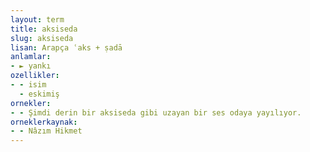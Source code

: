```yaml
---
layout: term
title: aksiseda
slug: aksiseda
lisan: Arapça ʿaks + ṣadā
anlamlar:
- ► yankı
ozellikler:
- - isim
  - eskimiş
ornekler:
- - Şimdi derin bir aksiseda gibi uzayan bir ses odaya yayılıyor.
orneklerkaynak:
- - Nâzım Hikmet
---
```

